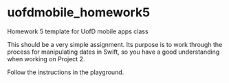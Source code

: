 # uofdmobile_homework5
Homework 5 template for UofD mobile apps class

This should be a very simple assignment. Its purpose is to work through the process for manipulating dates in Swift, so you have a good understanding when working on Project 2.

Follow the instructions in the playground.
